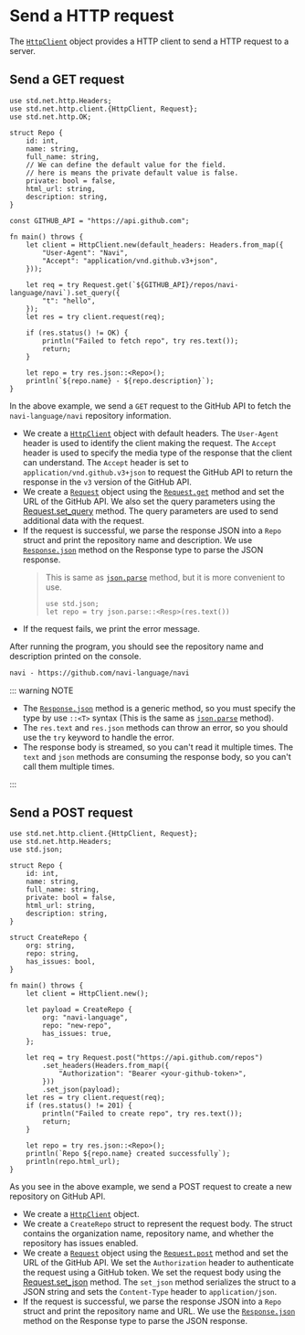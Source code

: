 # Send a HTTP request

The [`HttpClient`](/stdlib/std.net.http.client.HttpClient) object provides a HTTP client to send a HTTP request to a server.

## Send a GET request

```nv,no_run
use std.net.http.Headers;
use std.net.http.client.{HttpClient, Request};
use std.net.http.OK;

struct Repo {
    id: int,
    name: string,
    full_name: string,
    // We can define the default value for the field.
    // here is means the private default value is false.
    private: bool = false,
    html_url: string,
    description: string,
}

const GITHUB_API = "https://api.github.com";

fn main() throws {
    let client = HttpClient.new(default_headers: Headers.from_map({
        "User-Agent": "Navi",
        "Accept": "application/vnd.github.v3+json",
    }));

    let req = try Request.get(`${GITHUB_API}/repos/navi-language/navi`).set_query({
        "t": "hello",
    });
    let res = try client.request(req);

    if (res.status() != OK) {
        println("Failed to fetch repo", try res.text());
        return;
    }

    let repo = try res.json::<Repo>();
    println(`${repo.name} - ${repo.description}`);
}
```

In the above example, we send a `GET` request to the GitHub API to fetch the `navi-language/navi` repository information.

- We create a [`HttpClient`](/stdlib/std.net.http.client.HttpClient) object with default headers. The `User-Agent` header is used to identify the client making the request. The `Accept` header is used to specify the media type of the response that the client can understand. The `Accept` header is set to `application/vnd.github.v3+json` to request the GitHub API to return the response in the `v3` version of the GitHub API.
- We create a [`Request`](/stdlib/std.net.http.client.Request) object using the [`Request.get`](/stdlib/std.net.http.client.Request#method.get) method and set the URL of the GitHub API. We also set the query parameters using the [Request.set_query](/stdlib/std.net.http.client.Request#method.set_query) method. The query parameters are used to send additional data with the request.
- If the request is successful, we parse the response JSON into a `Repo` struct and print the repository name and description. We use [`Response.json`](/stdlib/std.net.http.client.Response#method.json) method on the Response type to parse the JSON response.
  > This is same as [`json.parse`](/stdlib/std.json#parse) method, but it is more convenient to use.
  >
  > ```nv, ignore
  > use std.json;
  > let repo = try json.parse::<Resp>(res.text())
  > ```
- If the request fails, we print the error message.

After running the program, you should see the repository name and description printed on the console.

```txt
navi - https://github.com/navi-language/navi
```

::: warning NOTE

- The [`Response.json`](/stdlib/std.net.http.client.Response#method.json) method is a generic method, so you must specify the type by use `::<T>` syntax (This is the same as [`json.parse`](/stdlib/std.json#parse) method).
- The `res.text` and `res.json` methods can throw an error, so you should use the `try` keyword to handle the error.
- The response body is streamed, so you can't read it multiple times. The `text` and `json` methods are consuming the response body, so you can't call them multiple times.

:::

## Send a POST request

```nv,no_run
use std.net.http.client.{HttpClient, Request};
use std.net.http.Headers;
use std.json;

struct Repo {
    id: int,
    name: string,
    full_name: string,
    private: bool = false,
    html_url: string,
    description: string,
}

struct CreateRepo {
    org: string,
    repo: string,
    has_issues: bool,
}

fn main() throws {
    let client = HttpClient.new();

    let payload = CreateRepo {
        org: "navi-language",
        repo: "new-repo",
        has_issues: true,
    };

    let req = try Request.post("https://api.github.com/repos")
        .set_headers(Headers.from_map({
            "Authorization": "Bearer <your-github-token>",
        }))
        .set_json(payload);
    let res = try client.request(req);
    if (res.status() != 201) {
        println("Failed to create repo", try res.text());
        return;
    }

    let repo = try res.json::<Repo>();
    println(`Repo ${repo.name} created successfully`);
    println(repo.html_url);
}
```

As you see in the above example, we send a POST request to create a new repository on GitHub API.

- We create a [`HttpClient`](/stdlib/std.net.http.client.HttpClient) object.
- We create a `CreateRepo` struct to represent the request body. The struct contains the organization name, repository name, and whether the repository has issues enabled.
- We create a [`Request`](/stdlib/std.net.http.client.Request) object using the [`Request.post`](/stdlib/std.net.http.client.Request#method.post) method and set the URL of the GitHub API. We set the `Authorization` header to authenticate the request using a GitHub token. We set the request body using the [Request.set_json](/stdlib/std.net.http.client.Request#method.set_json) method. The `set_json` method serializes the struct to a JSON string and sets the `Content-Type` header to `application/json`.
- If the request is successful, we parse the response JSON into a `Repo` struct and print the repository name and URL. We use the [`Response.json`](/stdlib/std.net.http.client.Response#method.json) method on the Response type to parse the JSON response.
